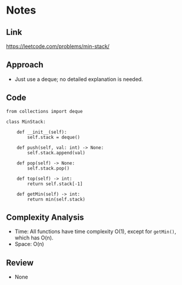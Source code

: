 # Notes

## Link
https://leetcode.com/problems/min-stack/

## Approach
- Just use a deque; no detailed explanation is needed.

## Code
```
from collections import deque

class MinStack:

    def __init__(self):
        self.stack = deque()

    def push(self, val: int) -> None:
        self.stack.append(val)

    def pop(self) -> None:
        self.stack.pop()

    def top(self) -> int:
        return self.stack[-1]

    def getMin(self) -> int:
        return min(self.stack)
```
## Complexity Analysis
- Time: All functions have time complexity O(1), except for `getMin()`, which has O(n).
- Space: O(n)

## Review
- None